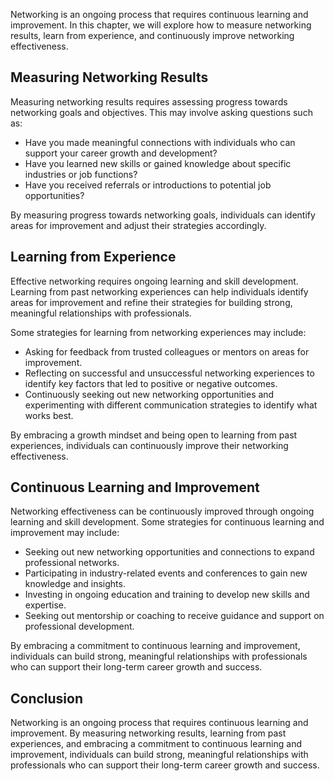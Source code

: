 
Networking is an ongoing process that requires continuous learning and improvement. In this chapter, we will explore how to measure networking results, learn from experience, and continuously improve networking effectiveness.

Measuring Networking Results
----------------------------

Measuring networking results requires assessing progress towards networking goals and objectives. This may involve asking questions such as:

* Have you made meaningful connections with individuals who can support your career growth and development?
* Have you learned new skills or gained knowledge about specific industries or job functions?
* Have you received referrals or introductions to potential job opportunities?

By measuring progress towards networking goals, individuals can identify areas for improvement and adjust their strategies accordingly.

Learning from Experience
------------------------

Effective networking requires ongoing learning and skill development. Learning from past networking experiences can help individuals identify areas for improvement and refine their strategies for building strong, meaningful relationships with professionals.

Some strategies for learning from networking experiences may include:

* Asking for feedback from trusted colleagues or mentors on areas for improvement.
* Reflecting on successful and unsuccessful networking experiences to identify key factors that led to positive or negative outcomes.
* Continuously seeking out new networking opportunities and experimenting with different communication strategies to identify what works best.

By embracing a growth mindset and being open to learning from past experiences, individuals can continuously improve their networking effectiveness.

Continuous Learning and Improvement
-----------------------------------

Networking effectiveness can be continuously improved through ongoing learning and skill development. Some strategies for continuous learning and improvement may include:

* Seeking out new networking opportunities and connections to expand professional networks.
* Participating in industry-related events and conferences to gain new knowledge and insights.
* Investing in ongoing education and training to develop new skills and expertise.
* Seeking out mentorship or coaching to receive guidance and support on professional development.

By embracing a commitment to continuous learning and improvement, individuals can build strong, meaningful relationships with professionals who can support their long-term career growth and success.

Conclusion
----------

Networking is an ongoing process that requires continuous learning and improvement. By measuring networking results, learning from past experiences, and embracing a commitment to continuous learning and improvement, individuals can build strong, meaningful relationships with professionals who can support their long-term career growth and success.
